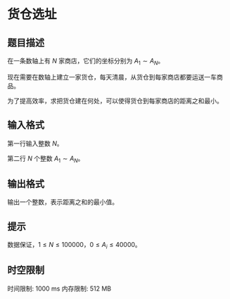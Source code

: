 # 货仓选址

## 题目描述

在一条数轴上有 $N$ 家商店，它们的坐标分别为 $A_1 \sim A_N$。

现在需要在数轴上建立一家货仓，每天清晨，从货仓到每家商店都要运送一车商品。

为了提高效率，求把货仓建在何处，可以使得货仓到每家商店的距离之和最小。



## 输入格式

第一行输入整数 $N$。

第二行 $N$ 个整数 $A_1 \sim A_N$。

## 输出格式

输出一个整数，表示距离之和的最小值。


## 提示

数据保证，$1 \le N \le 100000$，$0 \le A_i \le 40000$。

## 时空限制

时间限制: 1000 ms
内存限制: 512 MB
